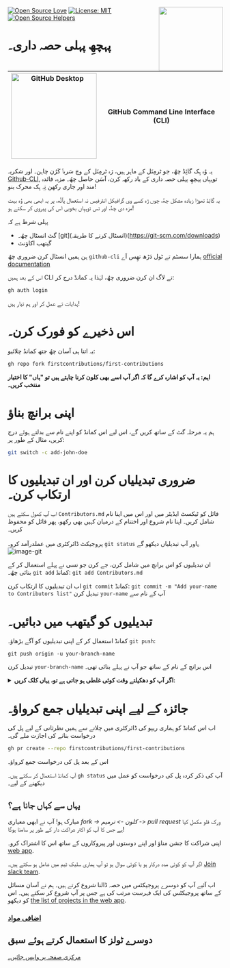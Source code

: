 
[![Open Source Love](https://badges.frapsoft.com/os/v1/open-source.svg?v=103)](https://github.com/ellerbrock/open-source-badges/)
[<img align="right" width="150" src="https://firstcontributions.github.io/assets/gui-tool-tutorials/github-desktop-tutorial/join-slack-team.png">](https://join.slack.com/t/firstcontributors/shared_invite/enQtNjkxNzQwNzA2MTMwLTVhMWJjNjg2ODRlNWZhNjIzYjgwNDIyZWYwZjhjYTQ4OTBjMWM0MmFhZDUxNzBiYzczMGNiYzcxNjkzZDZlMDM)
[![License: MIT](https://img.shields.io/badge/License-MIT-green.svg)](https://opensource.org/licenses/MIT)
[![Open Source Helpers](https://www.codetriage.com/roshanjossey/first-contributions/badges/users.svg)](https://www.codetriage.com/roshanjossey/first-contributions)

# پہچھِ پہلی حصہ داری۔

| <img alt="GitHub Desktop" src="https://cdn.icon-icons.com/icons2/2157/PNG/512/github_git_hub_logo_icon_132878.png" width="200"> | GitHub Command Line Interface (CLI) |
|------------------------------------------------------------------------------------------------------------------------------------------------------------------------------------------------------------------------------------------------------------------------------------------------------|-------------------------------------|

یہ وُہ ہِک گائِڈ چھُ، جو ٹرمِنَل کے ماہر ہیں، ژہ ٹرمِنَل کے وچ سَربٲ کَرُن چاہن۔ اور شکریہ [Github-CLI](https://cli.github.com/), توہہِاں پہچھِ پہلی حصہ داری کے یاد رکھہ کرن، آسَن حاصل چھُ۔
مزہ، فائدہ مند اور جاری رکھن تِہِ ہِک محرک بنو!

یہ گائِڈ تھوڑا زیادہ مشکل چھُ، چوں ژہ کسے وی گرافیکل انٹرفیس نہ استعمال پٲٹُھ، پر یہ ابھی بھی وُہ بہت مزہ دی چھُ، اور تس توہہِاں بخوبی اس کی پیروی کر سکتے ہو!

پہلی شرط ہے کہ
- گٹ انسٹال چھُ۔ [git](انسٹال کرنے کا طریقہ)(https://git-scm.com/downloads)
- گیتھب اکاؤنٹ

ہن ہمیں انسٹال کرن ضروری چھُ `github-cli` ہمارا سسٹم تے ٹول دَڑھ تھِس اَے [official documentation](https://github.com/cli/cli#installation)

اس کے بعد ہمیں CLI تے لاگ ان کرن ضروری چھُ، لہٰذا یہ کمانڈ درج کر:
```bash 
gh auth login
```

ہدایات تے عمل کر اور ہم تیار ہیں!

# اس ذخیرے کو فورک کرن۔
یہ اتنا ہی آسان چھُ جتھ کمانڈ چلائیو:
```bash
gh repo fork firstcontributions/first-contributions
```
**اہم: یہ آپ کو اشارہ کرے گا کہ اگر آپ اسے بھی کلون کرنا چاہتے ہیں تو "ہاں" کا اختیار منتخب کریں۔**

# اپنی برانچ بناؤ
ہم یہ مرحلہ گٹ کے ساتھ کریں گے، اس لیے اس کمانڈ کو اپنے نام سے بدلتے ہوئے درج کریں، مثال کے طور پر:
```bash 
git switch -c add-john-doe
```

# ضروری تبدیلیاں کرن اور ان تبدیلیوں کا ارتکاب کرن۔ 
اب آپ کھول سکتے ہیں `Contributors.md` فائل کو ٹیکسٹ ایڈیٹر میں اور اس میں اپنا نام شامل کریں۔ اپنا نام شروع اور اختتام کے درمیان کہیں بھی رکھو، پھر فائل کو محفوظ کریں۔

پروجیکٹ ڈائرکٹری میں عملدرآمد کرو۔ `git status` اور آپ تبدیلیاں دیکھو گے。
![image-git](https://camo.githubusercontent.com/a35c4722d7aab337eefc655d1488f7b4dc038508e6adaf5e88e2e052a976f010/68747470733a2f2f6669727374636f6e747269627574696f6e732e6769746875622e696f2f6173736574732f526561646d652f6769742d7374617475732e706e67)

ان تبدیلیوں کو اس برانچ میں شامل کرن، جے کرن جو تسی نے پہلے استعمال کر کے بنائی چھُ۔ `git add` کمانڈ:
`git add Contributors.md`

اب ان تبدیلیوں کا ارتکاب کرن `git commit` کمانڈ:
`git commit -m "Add your-name to Contributors list"`
تبدیل کرن `your-name` آپ کے نام سے

# تبدیلیوں کو گیتھب میں دبائیں۔ 
کمانڈ استعمال کر کے اپنی تبدیلیوں کو آگے بڑھاؤ۔ `git push`:

```
git push origin -u your-branch-name
```

تبدیل کرن `your-branch-name` اس برانچ کے نام کے ساتھ جو آپ نے پہلے بنائی تھی۔

<details>
<summary> <strong>اگر آپ کو دھکیلتے وقت کوئی غلطی ہو جاتی ہے تو، یہاں کلک کریں:</strong> </summary>

- ### تصدیق کی غلطی
     <pre>ریموٹ: پاس ورڈ کی توثیق کے لیے سپورٹ 13 اگست 2021 کو ہٹا دیا گیا تھا۔ براہ کرم اس کے بجائے ذاتی رسائی کا ٹوکن استعمال کریں。
 remote: براہ کرم دیکھیں https://github.blog/2020-12-15-token-authentication-requirements-for-git-operations/ مزید معلومات کے لیے.
  fatal: کے لیے توثیق ناکام ہو گئی۔ 'https://github.com/<your-username>/first-contributions.git/'</pre>
  کے پاس جاؤ [GitHub's tutorial](https://docs.github.com/en/authentication/connecting-to-github-with-ssh/adding-a-new-ssh-key-to-your-github-account) اپنے اکاؤنٹ میں SSH کلید بنانے اور ترتیب دینے پر۔

</details>

# جائزہ کے لیے اپنی تبدیلیاں جمع کرواؤ۔
اب اس کمانڈ کو ہماری ریپو کی ڈائرکٹری میں چلانے سے ہمیں نظرثانی کے لیے پل کی درخواست بنانے کی اجازت ملے گی۔

```bash 
gh pr create --repo firstcontributions/first-contributions
```

اس کے بعد پل کی درخواست جمع کرواؤ۔

آپ کمانڈ استعمال کر سکتے ہیں۔ `gh status` آپ کی ذکر کردہ پل کی درخواست کو عمل میں دیکھنے کے لیے۔

## یہاں سے کہاں جانا ہے؟

مبارک ہو! آپ نے ابھی معیاری _fork -> کلون -> ترمیم -> pull request_ ورک فلو مکمل کیا ہے جس کا آپ کو اکثر شراکت دار کے طور پر سامنا ہوگا!

اپنی شراکت کا جشن مناؤ اور اپنے دوستوں اور پیروکاروں کے ساتھ اس کا اشتراک کرو۔[web app](https://firstcontributions.github.io/#social-share).

اگر آپ کو کوئی مدد درکار ہو یا کوئی سوال ہو تو آپ ہماری سلیک ٹیم میں شامل ہو سکتے ہیں۔ [Join slack team](https://join.slack.com/t/firstcontributors/shared_invite/zt-vchl8cde-S0KstI_jyCcGEEj7rSTQiA).

اب آئیے آپ کو دوسرے پروجیکٹس میں حصہ ڈالنا شروع کرتے ہیں۔ ہم نے آسان مسائل کے ساتھ پروجیکٹس کی ایک فہرست مرتب کی ہے جس پر آپ شروع کر سکتے ہیں۔ اس کو دیکھو [the list of projects in the web app](https://firstcontributions.github.io/#project-list).

### [اضافی مواد](additional-material/git_workflow_scenarios/additional-material.md)

## دوسرے ٹولز کا استعمال کرتے ہوئے سبق

[مرکزی صفحہ پر واپس جائیں۔](https://github.com/firstcontributions/first-contributions#tutorials-using-other-tools)
